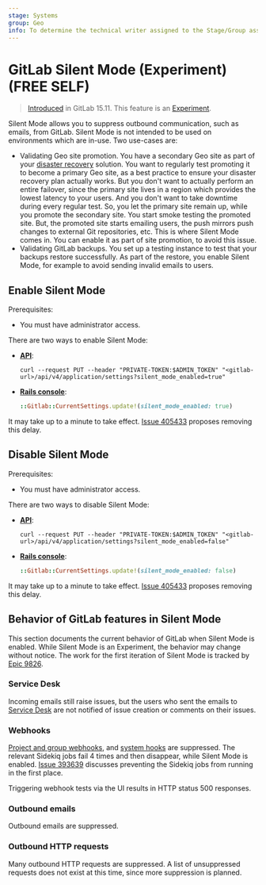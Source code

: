 ```yaml
---
stage: Systems
group: Geo
info: To determine the technical writer assigned to the Stage/Group associated with this page, see https://about.gitlab.com/handbook/product/ux/technical-writing/#assignments
---
```


# GitLab Silent Mode (Experiment) **(FREE SELF)**

> [Introduced](https://gitlab.com/groups/gitlab-org/-/epics/9826) in GitLab 15.11. This feature is an [Experiment](../../policy/experiment-beta-support.md#experiment).

Silent Mode allows you to suppress outbound communication, such as emails, from GitLab. Silent Mode is not intended to be used on environments which are in-use. Two use-cases are:

- Validating Geo site promotion. You have a secondary Geo site as part of your [disaster recovery](../geo/disaster_recovery/index.md) solution. You want to regularly test promoting it to become a primary Geo site, as a best practice to ensure your disaster recovery plan actually works. But you don't want to actually perform an entire failover, since the primary site lives in a region which provides the lowest latency to your users. And you don't want to take downtime during every regular test. So, you let the primary site remain up, while you promote the secondary site. You start smoke testing the promoted site. But, the promoted site starts emailing users, the push mirrors push changes to external Git repositories, etc. This is where Silent Mode comes in. You can enable it as part of site promotion, to avoid this issue.
- Validating GitLab backups. You set up a testing instance to test that your backups restore successfully. As part of the restore, you enable Silent Mode, for example to avoid sending invalid emails to users.

## Enable Silent Mode

Prerequisites:

- You must have administrator access.

There are two ways to enable Silent Mode:

- [**API**](../../api/settings.md):

  ```shell
  curl --request PUT --header "PRIVATE-TOKEN:$ADMIN_TOKEN" "<gitlab-url>/api/v4/application/settings?silent_mode_enabled=true"
  ```

- [**Rails console**](../operations/rails_console.md#starting-a-rails-console-session):

  ```ruby
  ::Gitlab::CurrentSettings.update!(silent_mode_enabled: true)
  ```

It may take up to a minute to take effect. [Issue 405433](https://gitlab.com/gitlab-org/gitlab/-/issues/405433) proposes removing this delay.

## Disable Silent Mode

Prerequisites:

- You must have administrator access.

There are two ways to disable Silent Mode:

- [**API**](../../api/settings.md):

  ```shell
  curl --request PUT --header "PRIVATE-TOKEN:$ADMIN_TOKEN" "<gitlab-url>/api/v4/application/settings?silent_mode_enabled=false"
  ```

- [**Rails console**](../operations/rails_console.md#starting-a-rails-console-session):

  ```ruby
  ::Gitlab::CurrentSettings.update!(silent_mode_enabled: false)
  ```

It may take up to a minute to take effect. [Issue 405433](https://gitlab.com/gitlab-org/gitlab/-/issues/405433) proposes removing this delay.

## Behavior of GitLab features in Silent Mode

This section documents the current behavior of GitLab when Silent Mode is enabled. While Silent Mode is an Experiment, the behavior may change without notice. The work for the first iteration of Silent Mode is tracked by [Epic 9826](https://gitlab.com/groups/gitlab-org/-/epics/9826).

### Service Desk

Incoming emails still raise issues, but the users who sent the emails to [Service Desk](../../user/project/service_desk.md) are not notified of issue creation or comments on their issues.

### Webhooks

[Project and group webhooks](../../user/project/integrations/webhooks.md), and [system hooks](../system_hooks.md) are suppressed. The relevant Sidekiq jobs fail 4 times and then disappear, while Silent Mode is enabled. [Issue 393639](https://gitlab.com/gitlab-org/gitlab/-/issues/393639) discusses preventing the Sidekiq jobs from running in the first place.

Triggering webhook tests via the UI results in HTTP status 500 responses.

### Outbound emails

Outbound emails are suppressed.

### Outbound HTTP requests

Many outbound HTTP requests are suppressed. A list of unsuppressed requests does not exist at this time, since more suppression is planned.
